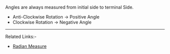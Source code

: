 Angles are always measured from initial side to terminal Side.

- Anti-Clockwise Rotation $\to$ Positive Angle
- Clockwise Rotation $\to$ Negative Angle

---
Related Links:-
- [Radian Measure](Radian%20Measure.md) 